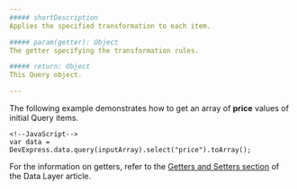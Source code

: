 ```yaml
---
##### shortDescription
Applies the specified transformation to each item.

##### param(getter): Object
The getter specifying the transformation rules.

##### return: Object
This Query object.

---
```

The following example demonstrates how to get an array of **price** values of initial Query items.

    <!--JavaScript-->
    var data = DevExpress.data.query(inputArray).select("price").toArray();

For the information on getters, refer to the [Getters and Setters section](/concepts/30%20Data%20Layer/5%20Data%20Layer/9%20Getters%20And%20Setters '/Documentation/Guide/Data_Layer/Data_Layer/#Getters_And_Setters') of the Data Layer article.